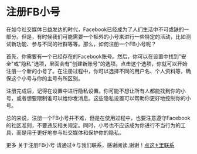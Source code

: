 # 注册FB小号

在如今社交媒体日益发达的时代，Facebook已经成为了人们生活中不可或缺的一部分。但是，有时候我们可能需要一个额外的小号来进行一些特定的活动，比如测试新功能、参与不同的社群等等。那么，如何注册一个FB小号呢？

首先，你需要有一个已经存在的Facebook账号。然后，你可以在设置中找到"安全"或"隐私"选项，里面会有"创建新账号"的选项。点击这个选项，你就可以开始注册一个新的小号了。在注册过程中，你可以选择不同的用户名、个人资料等，确保这个小号与你的主号有所区别。

注册完成后，记得在设置中进行隐私设置。你可能不想让所有人都能找到你的小号，或者想要限制谁可以给你发消息。这些隐私设置可以帮助你更好地控制你的小号。

总的来说，注册一个FB小号并不难，但是在使用过程中，也要注意遵守Facebook的社区准则，不要违反相关规定。同时，小号也不应该成为你进行不当行为的工具，而是用于更好地参与社交媒体和保护你的隐私。

更多 关于注册FB小号 请通过✈与我们联系，感谢阅读,谢谢！[点这✈里联系](https://lm.k02.cc)